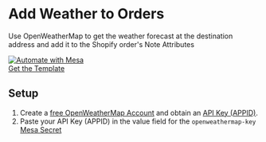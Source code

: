 # Add Weather to Orders
Use OpenWeatherMap to get the weather forecast at the destination address and add it to the Shopify order's Note Attributes

[![Automate with Mesa](https://www.getmesa.com/images/integrate.png)<br />Get the Template](https://www.getmesa.com/install/shoppad/mesa-templates/shopify/orders/add-destination-weather)

## Setup

1. Create a [free OpenWeatherMap Account](https://home.openweathermap.org/users/sign_up/appid) and obtain an [API Key (APPID)](https://openweathermap.org/appid).
2. Paste your API Key (APPID) in the value field for the `openweathermap-key` [Mesa Secret](https://www.getmesa.com/go/secrets)
